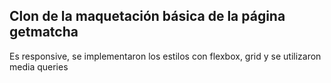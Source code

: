 ## Clon de la maquetación básica de la página getmatcha
Es responsive, se implementaron los estilos con flexbox, grid y se utilizaron media queries